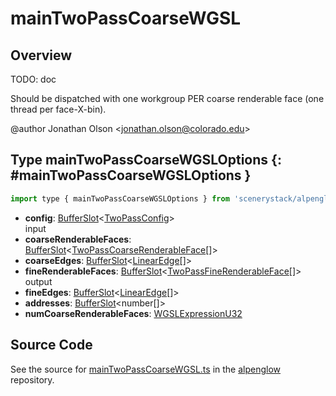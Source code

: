 # mainTwoPassCoarseWGSL

## Overview

TODO: doc

Should be dispatched with one workgroup PER coarse renderable face (one thread per face-X-bin).

@author Jonathan Olson &lt;jonathan.olson@colorado.edu&gt;

## Type mainTwoPassCoarseWGSLOptions {: #mainTwoPassCoarseWGSLOptions }


```js
import type { mainTwoPassCoarseWGSLOptions } from 'scenerystack/alpenglow';
```


- **config**: [BufferSlot](../alpenglow/BufferSlot.md)&lt;[TwoPassConfig](../alpenglow/TwoPassConfig.md)&gt;
<br>  input
- **coarseRenderableFaces**: [BufferSlot](../alpenglow/BufferSlot.md)&lt;[TwoPassCoarseRenderableFace](../alpenglow/TwoPassCoarseRenderableFace.md)[]&gt;
- **coarseEdges**: [BufferSlot](../alpenglow/BufferSlot.md)&lt;[LinearEdge](../alpenglow/LinearEdge.md)[]&gt;
- **fineRenderableFaces**: [BufferSlot](../alpenglow/BufferSlot.md)&lt;[TwoPassFineRenderableFace](../alpenglow/TwoPassFineRenderableFace.md)[]&gt;
<br>  output
- **fineEdges**: [BufferSlot](../alpenglow/BufferSlot.md)&lt;[LinearEdge](../alpenglow/LinearEdge.md)[]&gt;
- **addresses**: [BufferSlot](../alpenglow/BufferSlot.md)&lt;<span style="color: hsla(calc(var(--md-hue) + 180deg),80%,40%,1);">number</span>[]&gt;
- **numCoarseRenderableFaces**: [WGSLExpressionU32](../alpenglow/WGSLString.md#WGSLExpressionU32)




## Source Code

See the source for [mainTwoPassCoarseWGSL.ts](https://github.com/phetsims/alpenglow/blob/main/js/webgpu/wgsl/rasterize-two-pass/mainTwoPassCoarseWGSL.ts) in the [alpenglow](https://github.com/phetsims/alpenglow) repository.

